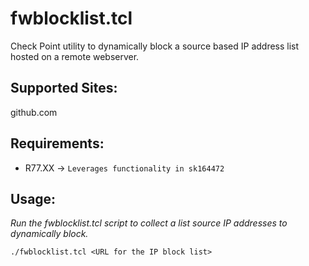 # fwblocklist.tcl
Check Point utility to dynamically block a source based IP address list hosted on a remote webserver.

## Supported Sites:
github.com

## Requirements:
- R77.XX -> `Leverages functionality in sk164472`

## Usage:
*Run the fwblocklist.tcl script to collect a list source IP addresses to dynamically block.*

  `./fwblocklist.tcl <URL for the IP block list>`
  

